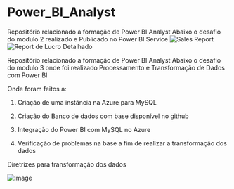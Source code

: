 # Power_BI_Analyst

Repositório relacionado a formação de Power BI Analyst
Abaixo o desafio do modulo 2 realizado e Publicado no Power BI Service 
![Sales Report](https://github.com/IsaacFn-ark/power_bi_analyst/assets/57020769/89958269-05a8-41e7-84dd-c440f6b03d35)
![Report de Lucro Detalhado](https://github.com/IsaacFn-ark/power_bi_analyst/assets/57020769/c72bf90b-f62f-4f6b-9a2b-3e30853066ec)

Repositório relacionado a formação de Power BI Analyst Abaixo o desafio do modulo 3 onde foi realizado Processamento e Transformação de Dados com Power BI 

 Onde foram feitos a:
 
1. Criação de uma instância na Azure para MySQL

2. Criação do Banco de dados com base disponível no github

3. Integração do Power BI com MySQL no Azure

4. Verificação de problemas na base a fim de realizar a transformação dos dados

Diretrizes para transformação dos dados

![image](https://github.com/IsaacFn-ark/power_bi_analyst/assets/57020769/56f7808a-9899-4b43-85b8-73040c980191)

